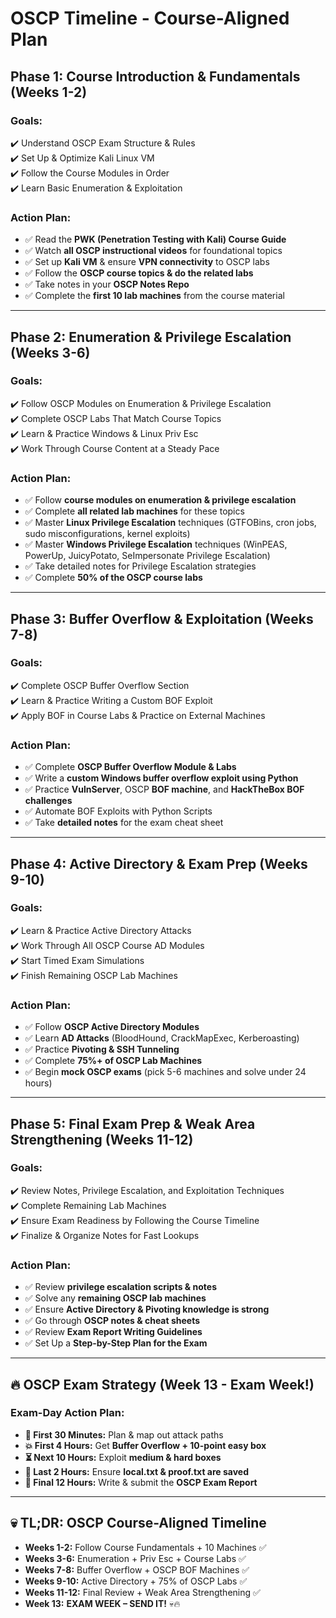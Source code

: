 # OSCP Timeline - Course-Aligned Plan

## **Phase 1: Course Introduction & Fundamentals (Weeks 1-2)**
### Goals:
✔️ Understand OSCP Exam Structure & Rules  
✔️ Set Up & Optimize Kali Linux VM  
✔️ Follow the Course Modules in Order  
✔️ Learn Basic Enumeration & Exploitation  

### Action Plan:
- ✅ Read the **PWK (Penetration Testing with Kali) Course Guide**
- ✅ Watch **all OSCP instructional videos** for foundational topics
- ✅ Set up **Kali VM** & ensure **VPN connectivity** to OSCP labs
- ✅ Follow the **OSCP course topics & do the related labs**
- ✅ Take notes in your **OSCP Notes Repo**
- ✅ Complete the **first 10 lab machines** from the course material

---

## **Phase 2: Enumeration & Privilege Escalation (Weeks 3-6)**
### Goals:
✔️ Follow OSCP Modules on Enumeration & Privilege Escalation  
✔️ Complete OSCP Labs That Match Course Topics  
✔️ Learn & Practice Windows & Linux Priv Esc  
✔️ Work Through Course Content at a Steady Pace  

### Action Plan:
- ✅ Follow **course modules on enumeration & privilege escalation**
- ✅ Complete **all related lab machines** for these topics
- ✅ Master **Linux Privilege Escalation** techniques (GTFOBins, cron jobs, sudo misconfigurations, kernel exploits)
- ✅ Master **Windows Privilege Escalation** techniques (WinPEAS, PowerUp, JuicyPotato, SeImpersonate Privilege Escalation)
- ✅ Take detailed notes for Privilege Escalation strategies
- ✅ Complete **50% of the OSCP course labs**

---

## **Phase 3: Buffer Overflow & Exploitation (Weeks 7-8)**
### Goals:
✔️ Complete OSCP Buffer Overflow Section  
✔️ Learn & Practice Writing a Custom BOF Exploit  
✔️ Apply BOF in Course Labs & Practice on External Machines  

### Action Plan:
- ✅ Complete **OSCP Buffer Overflow Module & Labs**
- ✅ Write a **custom Windows buffer overflow exploit using Python**
- ✅ Practice **VulnServer**, OSCP **BOF machine**, and **HackTheBox BOF challenges**
- ✅ Automate BOF Exploits with Python Scripts
- ✅ Take **detailed notes** for the exam cheat sheet

---

## **Phase 4: Active Directory & Exam Prep (Weeks 9-10)**
### Goals:
✔️ Learn & Practice Active Directory Attacks  
✔️ Work Through All OSCP Course AD Modules  
✔️ Start Timed Exam Simulations  
✔️ Finish Remaining OSCP Lab Machines  

### Action Plan:
- ✅ Follow **OSCP Active Directory Modules**
- ✅ Learn **AD Attacks** (BloodHound, CrackMapExec, Kerberoasting)
- ✅ Practice **Pivoting & SSH Tunneling**
- ✅ Complete **75%+ of OSCP Lab Machines**
- ✅ Begin **mock OSCP exams** (pick 5-6 machines and solve under 24 hours)

---

## **Phase 5: Final Exam Prep & Weak Area Strengthening (Weeks 11-12)**
### Goals:
✔️ Review Notes, Privilege Escalation, and Exploitation Techniques  
✔️ Complete Remaining Lab Machines  
✔️ Ensure Exam Readiness by Following the Course Timeline  
✔️ Finalize & Organize Notes for Fast Lookups  

### Action Plan:
- ✅ Review **privilege escalation scripts & notes**
- ✅ Solve any **remaining OSCP lab machines**
- ✅ Ensure **Active Directory & Pivoting knowledge is strong**
- ✅ Go through **OSCP notes & cheat sheets**
- ✅ Review **Exam Report Writing Guidelines**
- ✅ Set Up a **Step-by-Step Plan for the Exam**

---

## **🔥 OSCP Exam Strategy (Week 13 - Exam Week!)**
### Exam-Day Action Plan:
- **📌 First 30 Minutes:** Plan & map out attack paths
- **💥 First 4 Hours:** Get **Buffer Overflow + 10-point easy box**
- **⏳ Next 10 Hours:** Exploit **medium & hard boxes**
- **🎯 Last 2 Hours:** Ensure **local.txt & proof.txt are saved**
- **📄 Final 12 Hours:** Write & submit the **OSCP Exam Report**

---

## **💀 TL;DR: OSCP Course-Aligned Timeline**
- **Weeks 1-2:** Follow Course Fundamentals + 10 Machines ✅
- **Weeks 3-6:** Enumeration + Priv Esc + Course Labs ✅
- **Weeks 7-8:** Buffer Overflow + OSCP BOF Machines ✅
- **Weeks 9-10:** Active Directory + 75% of OSCP Labs ✅
- **Weeks 11-12:** Final Review + Weak Area Strengthening ✅
- **Week 13:** **EXAM WEEK – SEND IT!** 💀🔥